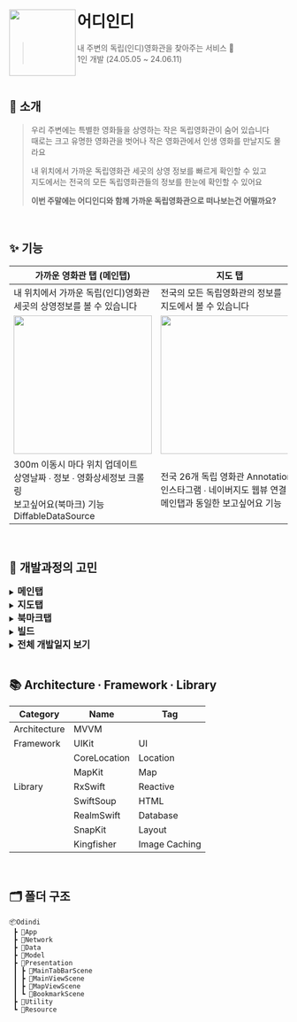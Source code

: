 
# 어디인디<img src="https://github.com/chldudqlsdl/ODindi/assets/83645833/8587f87b-2694-4b3f-b1fc-74d39d429770" align=left width=120>

> 내 주변의 독립(인디)영화관을 찾아주는 서비스 🍿  
> 1인 개발 (24.05.05 ~ 24.06.11)

<br />

## 💭 소개

> 우리 주변에는 특별한 영화들을 상영하는 작은 독립영화관이 숨어 있습니다  
> 때로는 크고 유명한 영화관을 벗어나 작은 영화관에서 인생 영화를 만날지도 몰라요
> 
> 내 위치에서 가까운 독립영화관 세곳의 상영 정보를 빠르게 확인할 수 있고  
> 지도에서는 전국의 모든 독립영화관들의 정보를 한눈에 확인할 수 있어요
> 
> **이번 주말에는 어디인디와 함께 가까운 독립영화관으로 떠나보는건 어떨까요?**

<br />

## ✨ 기능 
|가까운 영화관 탭 (메인탭)|지도 탭|북마크 탭|
|-|-|-|
|내 위치에서 가까운 독립(인디)영화관 <br> 세곳의 상영정보를 볼 수 있습니다|전국의 모든 독립영화관의 정보를 <br>지도에서 볼 수 있습니다 | 보고싶어요(북마크)한 영화가 <br> 이곳에 보관됩니다|
|<img width="250" src="https://github.com/chldudqlsdl/Brown-Diary/assets/83645833/74a48c0a-8091-4d23-a479-dc087f51533f">|<img width="250" src="https://github.com/chldudqlsdl/Brown-Diary/assets/83645833/4f6932f3-fd25-403a-84ea-c760d6e76564">|<img width="250" src="https://github.com/chldudqlsdl/Brown-Diary/assets/83645833/811c02ff-02a3-498e-b69d-ac3b21ea2c8d">|
| 300m 이동시 마다 위치 업데이트 <br> 상영날짜 ∙ 정보 ∙ 영화상세정보 크롤링 <br> 보고싶어요(북마크) 기능 <br> DiffableDataSource | 전국 26개 독립 영화관 Annotation <br> 인스타그램 ∙ 네이버지도 웹뷰 연결 <br> 메인탭과 동일한 보고싶어요 기능 | RealmDB 에 저장된 데이터 표출 <br> 보고싶어요 취소시 메인탭 업데이트|

<br />


## 🤔 개발과정의 고민

<details>
<summary><strong style="font-size: 1.2em;">메인탭</strong></summary>

## 간헐적으로 날짜 ∙ 포스터 안나오던 에러 픽스

<aside>
💡 시뮬레이터 재생버튼을 눌러 앱을 실행하면 높은 확률(가끔 됨)로 날짜 ∙ 포스터가 표출되지 않는 이슈

</aside>

### 어디서 문제가 발생하나

- flatMap 으로 값이 전달이 안되고 있음을 파악

```swift
selectedCinema
    .do(onNext: { [weak self] _ in self?.didSelectDate.onNext(0) })
    .flatMap { cinema in
        return CinemaService.shared.fetchCinemaCalendar(cinema: cinema)
    }
    .subscribe(on: ConcurrentDispatchQueueScheduler(qos: .background))
    .do(onNext: { [weak self] _ in self?.isLoading.onNext(false)})
    .bind(to: selectedCinemaCalendar)
    .disposed(by: disposeBag)
```

### BehaviorSubject

- 기존에 `selectedCinema` 가 `PublishSubject` 로 정의되어 있는데
- 이를 `BehaviorSubject` 로 바꾸면 에러가 해결 됨
- **그렇다면 Subject 가 넘겨주는 값 보다 Subscribe 가 늦게 일어난다는 말인데…**

```swift
var selectedCinema: PublishSubject<IndieCinema> { get }
```

### debug

- **debug 를 해보면 실제로 selectedCinema 에 값이 전달되는 시점이, 구독 되는 시점보다 빠르다!**
    - PublishSubject 이기 때문에 값이 전달되고 나서, 구독이 되면 이전에 전달됨 값은 사라진다
    
    <img width="600" alt="ss" src="https://github.com/chldudqlsdl/Brown-Diary/assets/83645833/e6a46f78-68ed-4e4d-ae7d-ead7d73abccb">

    
- 근데 콘솔을 보면 74 ∙ 79 빼고 모든 Observable 은 대부분 vm 이 Init 되자마자 곧바로 subscribed 가 됨
    - 심지어 viewWillAppear 보다도 빠르게
- 얘네의 공통점 `.subscribe(on: ConcurrentDispatchQueueScheduler(qos: .background))` 가 작성된 코드
    - `.subscribe(on:)` 은 이상의 코드에 있어서 구독이 지정한 스케줄러(스레드)에서 돌아가게 만든다
    - 스레드를 바꿔주는 과정이 모종의 이유로 subscribe 를 지연시키고, 구독보다 값 전달이 먼저 일어나면서 값은 무시되고 이후의 스트림이 진행이 안되면서 화면에 아무것도 안뜨게 되는 것

### `.subscribe(on:)`

- 얘를 작성해주면 가장 위에 있는 Observable 의 이벤트 처리가 지정된 스레드에서 시작된다
    - 별다른 지시가 없으면 이하의 모든 스트림은 지정된 스레드에서 진행된다
- 현재 프로젝트에서는 스레드를 바꿔주려다 시간이 지연되어 아무 값도 못 받아 온다
    - 미스테리한 건 가끔 될 때는 지맘대로 `.subscribe(on:)` 을 써줘도 mainThread 에서 돌더라
        - 그래서 될 때 보라색 메시지가 나왔던 것

### 해결책

- `CinemaService.shared.fetchCinemaCalendar(cinema: cinema)` 에 직접 써줬다, 이 작업은 시간이 많이 소모되는 것이랑 상관 없기에 절대 에러가 발생할 일이 없다

```swift
.flatMap { cinema in
        return CinemaService.shared.fetchCinemaCalendar(cinema: cinema)
            .subscribe(on: ConcurrentDispatchQueueScheduler(qos: .background))
    }
```
---

## flatMap → flatMapLatest

### 영화관 변경시 날짜에 맞는 영화 정보가 제대로 표출되지 않는 문제 발생

- 원인 : flatMap 에 Event 가 들어가는 순서대로 값이 튀어나오는게 아니라 순서를 무시하고 빨리 도착하는대로 값이 튀어나온다

### flatMap → flatMapLatest

- flatMap
    - 초록색 마블이 먼저 들어가도 파란색 마블보다 늦게 나오기도 함
    
    <img width="748" alt="3" src="https://github.com/chldudqlsdl/Brown-Diary/assets/83645833/8a85fa7f-fb7c-41e8-95ec-21facf3be485">
    
- flatMapLatest
    - 이름 그대로 최신의 것만 flatMap 한다!
    - 초록색 마블을 처리하는 중 파란색 마블이 들어오면 초록색 마블의 작업을 중단한다
    
    <img width="748" alt="3" src="https://github.com/chldudqlsdl/Brown-Diary/assets/83645833/f1fbe418-c1d2-4091-a97a-412788777ba7">
    

### 코드

```swift
Observable
    .combineLatest(selectedCinema, selectedCinemaCalendar, didSelectDate) { cinema, calendar, dateIndex -> (IndieCinema, String)? in
        guard !calendar.alldays.isEmpty else { return nil }
        return (cinema, calendar.alldays[dateIndex])
    }
    .compactMap { $0 }
    .flatMapLatest { cinemaAndDate in
        return CinemaService.shared.fetchCinemaSchedule(cinema: cinemaAndDate.0, date: cinemaAndDate.1)
    }
    .bind(to: selectedDateMovieSchedule)
    .disposed(by: disposeBag)
```
---
## dequeueReusableCell

<aside>
💡 에러발생 : Cell 의 UI에 TapGesture 를 연결하여 이를 VC 로 보내고 다시 VM 으로 보내서 프린트를 하는데 이벤트가 자꾸 여러번 찍힌다

</aside>

### 범인은 bind()?

- TapGeture 가 발생하면, 이를 VC 로 보내는데, bind() 함수가 여러번 실행되어서 한번 터치를 해도 여러번 VC 로 넘어가는 듯
    - 근데 대체 왜 여러번 실행되는 겨?

```swift
// MovieCell

override init(frame: CGRect) {
    super.init(frame: frame)
    layout()
    bind()
}

func bind() {
    watchLaterTapGesture.rx.event
        .bind { [weak self] _ in
            guard let movieSchedule = self?.movieSchedule else { return }
            self?.watchLaterButtonTapped.onNext(movieSchedule.code)
        }
        .disposed(by: disposeBag)
}
```

### 혹시 dequeueReusableCell bind() 가 여러번 실행되나?

- MovieCell 은 dequeueReusableCell 의 형태로 구성되어 있다
- 이를 사용하면 실제 갯수만큼 셀을 만드는 것이 아니라, 조금만 만들어서 이를 계속 재활용한다
- 아 그렇다면 Cell이 Reuse 되면, bind() 함수가 실행되는 건가?

### 응 아니야~

- bind() 함수에 프린트를 찍어보면, 여러번 실행되지 않는다
- 게다가 bind() 는 현재 init() 에 올라가 있고, init 은 5번? 정도 생성됨 → Reusable 하니까

### 진짜 범인은 바로

- CinemaVC 에서 cell 의 Subject 값을 받고 있는데, cell 이 리유즈 될 때 얘가 계속 생겨났던 것…

```swift
movieDataSource = UICollectionViewDiffableDataSource(collectionView: movieCollectionView, cellProvider: { collectionView, indexPath, item in
    let cell = collectionView.dequeueReusableCell(withReuseIdentifier: "MovieCell", for: indexPath) as! MovieCell
    cell.movieSchedule = item
    
    cell.watchLaterButtonTapped
        .bind { movieCode in
            self.viewModel.watchLaterButtonTapped.onNext(movieCode)
        }
        .disposed(by: cell.disposeBag)
 
    return cell
})
```

### 어떻게 해결하나요?

- cell 이 리유즈될 때 이전의 인스턴스가 가지고 있던 스트림을 모두 dispose 시켜버리자
    - 위의 진범 스트림도 cell.disposeBag 에 들어가 있다!

```swift
override func prepareForReuse() {
    self.disposeBag = DisposeBag()
}
```

- 그리고 하나더
    - bind() 를 configure 로 옮겨주기 → 옮겨주지 않으면 bind()는 이닛에 작성되어 있기 때문에 한번 스트림이 사라지면 다시 회복이 안된다!

</details>

<details>
<summary><strong style="font-size: 1.2em;">지도탭</strong></summary>
  

## 라이브러리 쓰지 않고 RxCocoa 와 MKMapViewDelegate 연결하기
### Proxy 만들기

```swift
class RxMKMapViewDelegateProxy: DelegateProxy<MKMapView, MKMapViewDelegate>, DelegateProxyType, MKMapViewDelegate {
    static func registerKnownImplementations() {
        self.register { mapview -> RxMKMapViewDelegateProxy in
            RxMKMapViewDelegateProxy(parentObject: mapview, delegateProxy: self)
        }
    }
    
    static func currentDelegate(for object: MKMapView) -> MKMapViewDelegate? {
        return object.delegate
    }
    
    static func setCurrentDelegate(_ delegate: MKMapViewDelegate?, to object: MKMapView) {
        object.delegate = delegate
    }
}
```
### Delegate 함수와 연결

```swift
extension Reactive where Base: MKMapView {
    
    var delegate: DelegateProxy<MKMapView, MKMapViewDelegate> {
        return RxMKMapViewDelegateProxy.proxy(for: self.base)
    }
    
    var didSelect: Observable<MKAnnotationView> {
        return delegate.methodInvoked(#selector(MKMapViewDelegate.mapView(_:didSelect:)))
            .map { params in
                print(params)
                return params[1] as! MKAnnotationView
            }
    }
}
```
</details>
  
<details>
<summary><strong style="font-size: 1.2em;">북마크탭</strong></summary>

## DiffableDataSource & Realm

<aside>
💡 북마크(보고싶어요) 한 영화를 RealmDB 에 저장하는데, 삭제를 하고 DiffableDataSource 가 갱신되는 과정에서 크래시가 발생

</aside>

### 문제상황

- Realm 과 DiffableDataSource 를 함께 사용하고 있을 때
- Realm 의 데이터를 삭제하면
- 에러메시지 : Thread 1: "Object has been deleted or invalidated.”

### 원인

- **DiffableDataSource 는 데이터가 변하면 이전에 가지고 있던 상태와 비교해서 뷰를 갱신함**
- **Realm Object 로 생성된 객체는 삭제후 Realm DB 에서 참조할 수 없도록 예외처리가 들어가 있다**
- **삭제된 객체에 DiffableDataSource 가 접근하려 해서 충돌이 생기는 것**

### 해결방법

- 데이터 모델을 수정하여 삭제시 isDeleted = true 로 만들어 놓고 (삭제는 안된 상태), DiffableDataSource 업데이트가 끝난후 (viewDidAppear 이후)  isDeleted == true 인 인스턴스 삭제
  - 이 방법을 채택함!
    
    ```swift
    class WatchLater: Object {
        
        @Persisted(primaryKey: true) var movieCode: String
        @Persisted var date: Date = Date()
        @Persisted var isDeleted: Bool = false
        
        convenience init(_ movieCode: String) {
            self.init()
            self.movieCode = movieCode
        }
    }
    ```
    
- `applySnapshotUsingReloadData` 을 사용
    - iOS15 이상 에서만 사용이 가능해 선택하지 않음
    - DiffableDataSource 의 애니메이션도 사용할 수 없음
 
</details>
<details>
<summary><strong style="font-size: 1.2em;">빌드</strong></summary>

## 라이브러리는 두 종류가 있다
### 에러발생

- 지금까지 시뮬레이터로만 빌드하다가 처음으로 실기기 빌드하는 과정에서 아래와 같은 에러가 발생
  <img width="300" alt="0" src="https://github.com/chldudqlsdl/Brown-Diary/assets/83645833/7abed995-3e26-482b-96b2-74c646894a8f">
- 타겟 → 라이브러리로 가보면
- RxCocoa 와 같이 RxCocoa-Dynamic 이 있는 것을 알 수 있다
    - 그럼 라이브러리가 여러 종류라는 건가?


  
<img width="300" alt="5" src="https://github.com/chldudqlsdl/Brown-Diary/assets/83645833/4eaf142f-cc2f-48e8-90f7-44a856723c33">

### 문제해결

- 그러고보면 지금까지 spm 을 통해 라이브러리 추가할 때 무지성으로 여러개의 라이브러리를 추가해왔었고 그 과정에서 복수의 라이브러리가 매번 추가되었던 것
- Dynamic 이 적힌 라이브러리 들을 저 리스트에서 빼주면 빌드는 제대로 된다
- 참고로 시뮬레이터는 실 기기 빌드와는 많이 달라서 라이브러리가 복수로 올라가도 알아서 잘 처리하는 듯…

### Library?

- Xcode Target 의 일부로 빌드되지 않은 코드 및 데이터 조각
- 라이브러리와 앱의 소스코드용 파일을 병합하는 프로세스를 Link 라고 함
    - 컴파일 할 때 Link 실행
- 이 Link 방식에 따라 두가지 종류의 라이브러리로 분류된다
    - Static - 정적
    - Dynamic - 동적
### Static Library

<img width="300" alt="0" src="https://github.com/chldudqlsdl/Brown-Diary/assets/83645833/67d654cb-63ae-456f-9b99-c68791126931">

- 여러 라이브러리들이 Static linker 로 병합되고
- 병합된 결과가 내가 작성한 코드와 합쳐져서 executable file 이 만들어짐
- 큰 exe file → 느린 시작 시간 + 큰 메모리 공간
- Library Update 시 다시 Link 해야 결과가 반영

### Dynamic Library

<img width="300" alt="0" src="https://github.com/chldudqlsdl/Brown-Diary/assets/83645833/f2394658-3639-4b1d-a03a-b044547233c8">

- linker 로 병합되는 것은 똑같은데
- 병합된 결과의 참조만 exe file 에 포함됨 → 별도의 라이브러리 파일이 존재
- 그래서 매번 앱을 실행할 때 마다 주소 공간에 로드되고, 런치하는데 시간이 오래 걸린다
  
### 라이브러리 별로 빌드 산출물 폴더 ∙ 실행 파일이 어떻게 바뀌는지 실험
  
[실험 결과 링크](https://slowsteadybrown.notion.site/Library-63da20ea88374e91924bf3f7247f8e15?pvs=4)
  
</details>
<details>
<summary><strong style="font-size: 1.2em;">전체 개발일지 보기</strong></summary>

  
[전체 개발 일지 링크](https://slowsteadybrown.notion.site/266fc8054a4240d8aca1cc07f0155d0e?pvs=4)
  
</details>

<br />

## 📚 Architecture ∙ Framework ∙ Library

| Category| Name | Tag |
| ---| --- | --- |
| Architecture| MVVM |  |
| Framework| UIKit | UI |
| | CoreLocation | Location    |
| | MapKit | Map |
|Library | RxSwift |Reactive  |
| | SwiftSoup | HTML  |
| | RealmSwift | Database |
| | SnapKit | Layout |
| | Kingfisher | Image Caching |

<br />

## 🗂 폴더 구조
~~~
📦Odindi
 ┣ 📂App
 ┣ 📂Network
 ┣ 📂Data
 ┣ 📂Model
 ┣ 📂Presentation
 ┃ ┣ 📂MainTabBarScene
 ┃ ┣ 📂MainViewScene
 ┃ ┣ 📂MapViewScene
 ┃ ┗ 📂BookmarkScene
 ┣ 📂Utility
 ┗ 📂Resource
~~~
